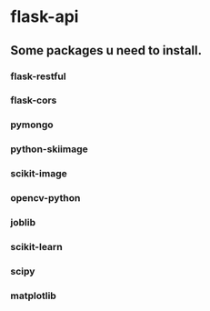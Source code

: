 # flask-api

## Some packages u need to install.
### flask-restful
### flask-cors
### pymongo
### python-skiimage
### scikit-image
### opencv-python
### joblib
### scikit-learn
### scipy
### matplotlib
